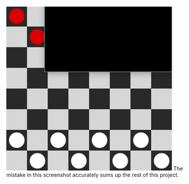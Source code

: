 ![alt tag](Screenshot.png)
The mistake in this screenshot accurately sums up the rest of this project.
